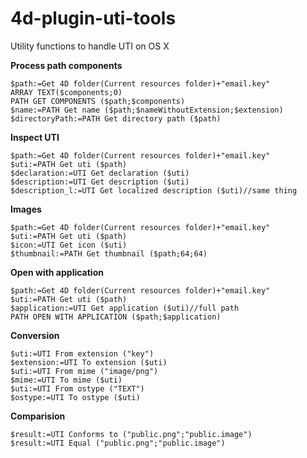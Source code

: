 # 4d-plugin-uti-tools
Utility functions to handle UTI on OS X

**Process path components**
 
```
$path:=Get 4D folder(Current resources folder)+"email.key"
ARRAY TEXT($components;0)
PATH GET COMPONENTS ($path;$components)
$name:=PATH Get name ($path;$nameWithoutExtension;$extension)
$directoryPath:=PATH Get directory path ($path)
```

**Inspect UTI**

```
$path:=Get 4D folder(Current resources folder)+"email.key"
$uti:=PATH Get uti ($path)
$declaration:=UTI Get declaration ($uti)
$description:=UTI Get description ($uti)
$description_l:=UTI Get localized description ($uti)//same thing
```

**Images**

```
$path:=Get 4D folder(Current resources folder)+"email.key"
$uti:=PATH Get uti ($path)
$icon:=UTI Get icon ($uti)
$thumbnail:=PATH Get thumbnail ($path;64;64)
```

**Open with application**

```
$path:=Get 4D folder(Current resources folder)+"email.key"
$uti:=PATH Get uti ($path)
$application:=UTI Get application ($uti)//full path
PATH OPEN WITH APPLICATION ($path;$application)
```

**Conversion**

```
$uti:=UTI From extension ("key")
$extension:=UTI To extension ($uti)
$uti:=UTI From mime ("image/png")
$mime:=UTI To mime ($uti)
$uti:=UTI From ostype ("TEXT")
$ostype:=UTI To ostype ($uti)
```

**Comparision**

```
$result:=UTI Conforms to ("public.png";"public.image")
$result:=UTI Equal ("public.png";"public.image")
```
